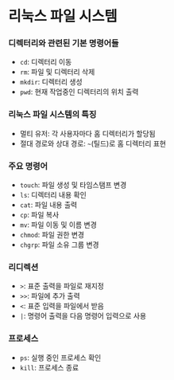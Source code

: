 # 리눅스 파일 시스템

### 디렉터리와 관련된 기본 명령어들
- `cd`: 디렉터리 이동
- `rm`: 파일 및 디렉터리 삭제
- `mkdir`: 디렉터리 생성
- `pwd`: 현재 작업중인 디렉터리의 위치 출력

### 리눅스 파일 시스템의 특징
- 멀티 유저: 각 사용자마다 홈 디렉터리가 할당됨
- 절대 경로와 상대 경로: `~`(틸드)로 홈 디렉터리 표현

### 주요 명령어
- `touch`: 파일 생성 및 타임스탬프 변경
- `ls`: 디렉터리 내용 확인
- `cat`: 파일 내용 출력
- `cp`: 파일 복사
- `mv`: 파일 이동 및 이름 변경
- `chmod`: 파일 권한 변경
- `chgrp`: 파일 소유 그룹 변경

### 리디렉션
- `>`: 표준 출력을 파일로 재지정
- `>>`: 파일에 추가 출력
- `<`: 표준 입력을 파일에서 받음
- `|`: 명령어 출력을 다음 명령어 입력으로 사용

### 프로세스
- `ps`: 실행 중인 프로세스 확인
- `kill`: 프로세스 종료
